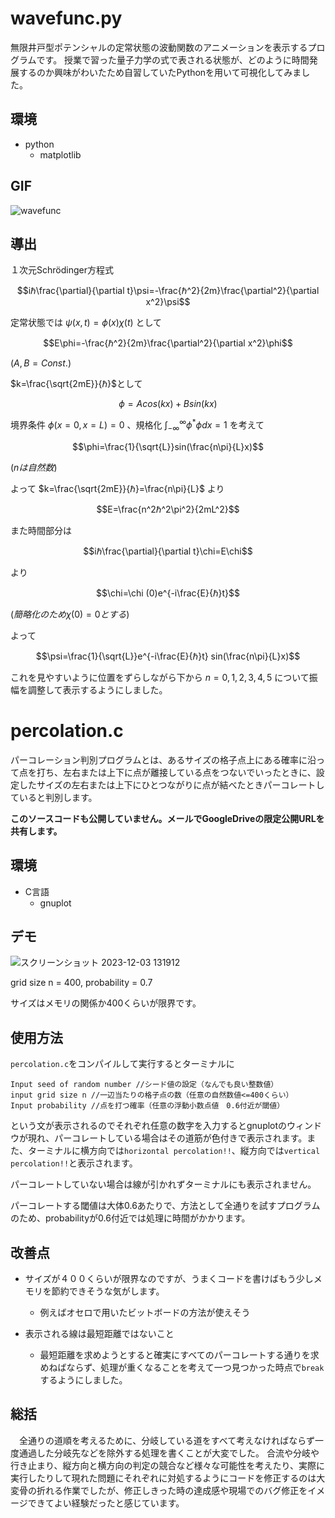 # wavefunc.py
無限井戸型ポテンシャルの定常状態の波動関数のアニメーションを表示するプログラムです。
授業で習った量子力学の式で表される状態が、どのように時間発展するのか興味がわいたため自習していたPythonを用いて可視化してみました。

## 環境
+ python
  + matplotlib

## GIF
![wavefunc](https://github.com/SyunsukeTooyama/products/assets/138125489/8ac989af-4ed5-4820-80dd-9cabb32ce0c3)

## 導出
１次元Schrödinger方程式
```math
iℏ\frac{\partial}{\partial t}\psi=-\frac{ℏ^2}{2m}\frac{\partial^2}{\partial x^2}\psi
```
定常状態では
$\psi (x,t)=\phi (x)\chi (t)$
として
```math
E\phi=-\frac{ℏ^2}{2m}\frac{\partial^2}{\partial x^2}\phi
```
$(A,B=Const.)$

$k=\frac{\sqrt{2mE}}{ℏ}$として

```math
\phi=Acos(kx)+Bsin(kx)
```

境界条件
$\phi(x=0,x=L)=0$
、規格化
$\int^\infty_{-\infty} \phi^* \phi dx=1$
を考えて
```math
\phi=\frac{1}{\sqrt{L}}sin(\frac{n\pi}{L}x)
```
$(nは自然数)$

よって
$k=\frac{\sqrt{2mE}}{ℏ}=\frac{n\pi}{L}$
より
```math
E=\frac{n^2ℏ^2\pi^2}{2mL^2}
```
また時間部分は
```math
iℏ\frac{\partial}{\partial t}\chi=E\chi
```
より
```math
\chi=\chi (0)e^{-i\frac{E}{ℏ}t}
```
$(簡略化のため\chi(0)=0とする)$

よって

```math
\psi=\frac{1}{\sqrt{L}}e^{-i\frac{E}{ℏ}t} sin(\frac{n\pi}{L}x)
```
これを見やすいように位置をずらしながら下から
$n=0,1,2,3,4,5$
について振幅を調整して表示するようにしました。

# percolation.c
パーコレーション判別プログラムとは、あるサイズの格子点上にある確率に沿って点を打ち、左右または上下に点が離接している点をつないでいったときに、設定したサイズの左右または上下にひとつながりに点が結べたときパーコレートしていると判別します。

**このソースコードも公開していません。メールでGoogleDriveの限定公開URLを共有します。**

## 環境
+ C言語
  + gnuplot

## デモ
![スクリーンショット 2023-12-03 131912](https://github.com/SyunsukeTooyama/products/assets/138125489/ac8aa77b-a301-4a34-bb98-6225f9a4c11b)

grid size n = 400, probability = 0.7

サイズはメモリの関係か400くらいが限界です。

## 使用方法
`percolation.c`をコンパイルして実行するとターミナルに
```terminal
Input seed of random number //シード値の設定（なんでも良い整数値）
input grid size n //一辺当たりの格子点の数（任意の自然数値<=400くらい）
Input probability //点を打つ確率（任意の浮動小数点値　0.6付近が閾値）
```
という文が表示されるのでそれぞれ任意の数字を入力するとgnuplotのウィンドウが現れ、パーコレートしている場合はその道筋が色付きで表示されます。また、ターミナルに横方向では`horizontal percolation!!`、縦方向では`vertical percolation!!`と表示されます。

パーコレートしていない場合は線が引かれずターミナルにも表示されません。

パーコレートする閾値は大体0.6あたりで、方法として全通りを試すプログラムのため、probabilityが0.6付近では処理に時間がかかります。

## 改善点
+ サイズが４００くらいが限界なのですが、うまくコードを書けばもう少しメモリを節約できそうな気がします。
  + 例えばオセロで用いたビットボードの方法が使えそう
    
+ 表示される線は最短距離ではないこと
  + 最短距離を求めようとすると確実にすべてのパーコレートする通りを求めねばならず、処理が重くなることを考えて一つ見つかった時点で`break`するようにしました。
  
## 総括
　全通りの道順を考えるために、分岐している道をすべて考えなければならず一度通過した分岐先などを除外する処理を書くことが大変でした。
合流や分岐や行き止まり、縦方向と横方向の判定の競合など様々な可能性を考えたり、実際に実行したりして現れた問題にそれぞれに対処するようにコードを修正するのは大変骨の折れる作業でしたが、修正しきった時の達成感や現場でのバグ修正をイメージできてよい経験だったと感じています。
